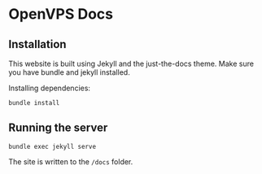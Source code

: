 # OpenVPS Docs

## Installation
This website is built using Jekyll and the just-the-docs theme. Make sure you have bundle and jekyll installed.

Installing dependencies:
```
bundle install
```

## Running the server
```
bundle exec jekyll serve
```

The site is written to the `/docs` folder.
